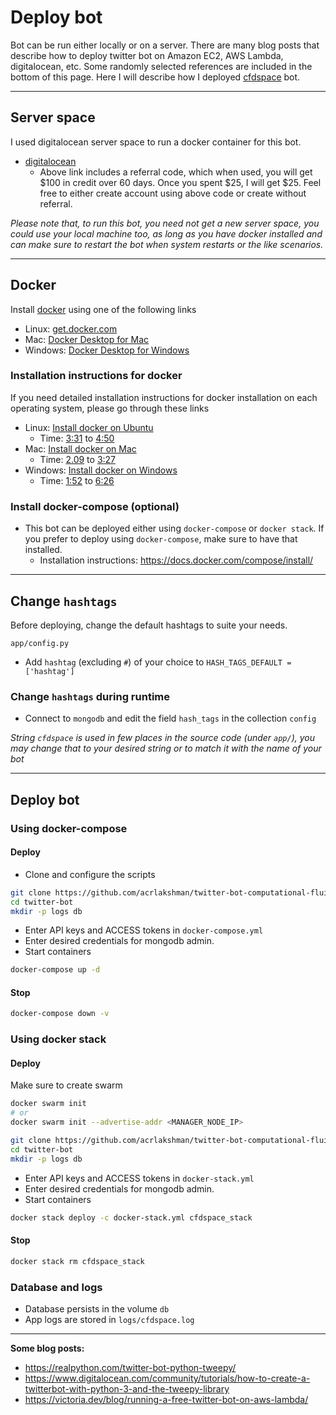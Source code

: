 # Deploy bot

Bot can be run either locally or on a server. There are many blog posts that describe how to deploy twitter bot on Amazon EC2, AWS Lambda, digitalocean, etc. Some randomly selected references are included in the bottom of this page. Here I will describe how I deployed [cfdspace](https://twitter.com/cfdspace) bot.

---

## Server space

I used digitalocean server space to run a docker container for this bot.

* [digitalocean](https://m.do.co/c/c647ddbfcfd9)
  * Above link includes a referral code, which when used, you will get $100 in credit over 60 days. Once you spent $25, I will get $25. Feel free to either create account using above code or create without referral.

_Please note that, to run this bot, you need not get a new server space, you could use your local machine too, as long as you have docker installed and can make sure to restart the bot when system restarts or the like scenarios._

---

## Docker

Install [docker](https://www.docker.com/) using one of the following links

* Linux: [get.docker.com](https://get.docker.com/)
* Mac: [Docker Desktop for Mac](https://hub.docker.com/editions/community/docker-ce-desktop-mac)
* Windows: [Docker Desktop for Windows](https://hub.docker.com/editions/community/docker-ce-desktop-windows)

### Installation instructions for docker

If you need detailed installation instructions for docker installation on each operating system, please go through these links

* Linux: [Install docker on Ubuntu](https://youtu.be/bwHIUN9gti0?list=PL14zCGMQYkUprMVMXT-4-J1AIFYPEQmy-&t=211)
  * Time: [3:31](https://youtu.be/bwHIUN9gti0?list=PL14zCGMQYkUprMVMXT-4-J1AIFYPEQmy-&t=211) to [4:50](https://youtu.be/bwHIUN9gti0?list=PL14zCGMQYkUprMVMXT-4-J1AIFYPEQmy-&t=290)
* Mac: [Install docker on Mac](https://youtu.be/yWYfdam9iy4?list=PL14zCGMQYkUprMVMXT-4-J1AIFYPEQmy-&t=129)
  * Time: [2.09](https://youtu.be/yWYfdam9iy4?list=PL14zCGMQYkUprMVMXT-4-J1AIFYPEQmy-&t=129) to [3:27](https://youtu.be/yWYfdam9iy4?list=PL14zCGMQYkUprMVMXT-4-J1AIFYPEQmy-&t=207)
* Windows: [Install docker on Windows](https://youtu.be/K_7wavPEtCc?list=PL14zCGMQYkUprMVMXT-4-J1AIFYPEQmy-&t=112)
  * Time: [1:52](https://youtu.be/K_7wavPEtCc?list=PL14zCGMQYkUprMVMXT-4-J1AIFYPEQmy-&t=112) to [6:26](https://youtu.be/K_7wavPEtCc?list=PL14zCGMQYkUprMVMXT-4-J1AIFYPEQmy-&t=386)

### Install docker-compose (optional)

* This bot can be deployed either using `docker-compose` or `docker stack`. If you prefer to deploy using `docker-compose`, make sure to have that installed.
  * Installation instructions: https://docs.docker.com/compose/install/

---

## Change `hashtags`

Before deploying, change the default hashtags to suite your needs.

`app/config.py`
  * Add `hashtag` (excluding `#`) of your choice to `HASH_TAGS_DEFAULT = ['hashtag']`

### Change `hashtags` during runtime

* Connect to `mongodb` and edit the field `hash_tags` in the collection `config`

_String `cfdspace` is used in few places in the source code (under `app/`), you may change that to your desired string or to match it with the name of your bot_

---

## Deploy bot

### Using docker-compose

#### Deploy

- Clone and configure the scripts

```sh
git clone https://github.com/acrlakshman/twitter-bot-computational-fluids twitter-bot
cd twitter-bot
mkdir -p logs db
```

- Enter API keys and ACCESS tokens in `docker-compose.yml`
- Enter desired credentials for mongodb admin.
- Start containers

```sh
docker-compose up -d
```

#### Stop

```sh
docker-compose down -v
```

### Using docker stack

#### Deploy

Make sure to create swarm

```sh
docker swarm init
# or
docker swarm init --advertise-addr <MANAGER_NODE_IP>
```

```sh
git clone https://github.com/acrlakshman/twitter-bot-computational-fluids twitter-bot
cd twitter-bot
mkdir -p logs db
```

- Enter API keys and ACCESS tokens in `docker-stack.yml`
- Enter desired credentials for mongodb admin.
- Start containers

```sh
docker stack deploy -c docker-stack.yml cfdspace_stack
```

#### Stop

```sh
docker stack rm cfdspace_stack
```

### Database and logs

- Database persists in the volume `db`
- App logs are stored in `logs/cfdspace.log`

---

**Some blog posts:**

* https://realpython.com/twitter-bot-python-tweepy/
* https://www.digitalocean.com/community/tutorials/how-to-create-a-twitterbot-with-python-3-and-the-tweepy-library
* https://victoria.dev/blog/running-a-free-twitter-bot-on-aws-lambda/